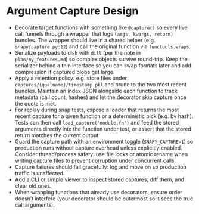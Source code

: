 # Argument Capture Design

- Decorate target functions with something like `@capture()` so every live call funnels through a wrapper that logs `(args, kwargs, return)` bundles. The wrapper should live in a shared helper (e.g. `snapy/capture.py:12`) and call the original function via `functools.wraps`.
- Serialize payloads to disk with `dill` (per the note in `plan/my_features.md`) so complex objects survive round-trip. Keep the serializer behind a thin interface so you can swap formats later and add compression if captured blobs get large.
- Apply a retention policy: e.g. store files under `captures/{qualname}/timestamp.pkl` and prune to the two most recent bundles. Maintain an index JSON alongside each function to track metadata (call count, hashes) and let the decorator skip capture once the quota is met.
- For replay during snap tests, expose a loader that returns the most recent capture for a given function or a deterministic pick (e.g. by hash). Tests can then call `load_capture("module.fn")` and feed the stored arguments directly into the function under test, or assert that the stored return matches the current output.
- Guard the capture path with an environment toggle (`SNAPY_CAPTURE=1`) so production runs without capture overhead unless explicitly enabled. Consider thread/process safety: use file locks or atomic rename when writing capture files to prevent corruption under concurrent calls.
- Capture failures should fail gracefully: log and move on so production traffic is unaffected.
- Add a CLI or simple viewer to inspect stored captures, diff them, and clear old ones.
- When wrapping functions that already use decorators, ensure order doesn’t interfere (your decorator should be outermost so it sees the true call arguments).
